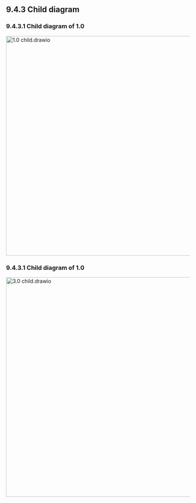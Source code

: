 ## 9.4.3 Child diagram
### 9.4.3.1 Child diagram of 1.0
<img src="https://raw.githubusercontent.com/Cheryl322/Technicrab_Project1_SAD_20232024/main/image/1.0%20child.drawio.png" alt="1.0 child.drawio" width="600"/>

### 9.4.3.1 Child diagram of 1.0
<img src="https://raw.githubusercontent.com/Cheryl322/Technicrab_Project1_SAD_20232024/main/image/3.0%20child.drawio.png" alt="3.0 child.drawio" width="600"/>

